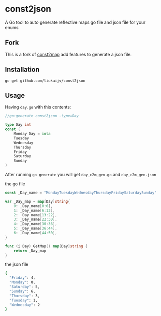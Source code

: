 # const2json

A Go tool to auto generate reflective maps go file and json file for your enums


## Fork
This is a fork of [const2map](https://github.com/vearutop/const2map) add features to generate a json file.


## Installation

```
go get github.com/liukaijv/const2json
```

## Usage

Having `day.go` with this contents:

```go
//go:generate const2json -type=Day

type Day int
const (
	Monday Day = iota
	Tuesday
	Wednesday
	Thursday
	Friday
	Saturday
	Sunday
)
```

After running `go generate` you will get `day_c2m_gen.go` and `day_c2m_gen.json`

the go file

```go
const _Day_name = "MondayTuesdayWednesdayThursdayFridaySaturdaySunday"

var _Day_map = map[Day]string{
	0: _Day_name[0:6],
	1: _Day_name[6:13],
	2: _Day_name[13:22],
	3: _Day_name[22:30],
	4: _Day_name[30:36],
	5: _Day_name[36:44],
	6: _Day_name[44:50],
}

func (i Day) GetMap() map[Day]string {
	return _Day_map
}
```

the json file 

```bash
{
  "Friday": 4,
  "Monday": 0,
  "Saturday": 5,
  "Sunday": 6,
  "Thursday": 3,
  "Tuesday": 1,
  "Wednesday": 2
}
```
